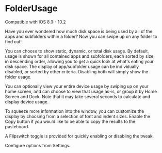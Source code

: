 # FolderUsage

Compatible with iOS 8.0 - 10.2

Have you ever wondered how much disk space is being used by all of the apps and subfolders within a folder? Now you can swipe up on any folder to find out!

You can choose to show static, dynamic, or total disk usage. By default, usage is shown for all contained apps and subfolders, each sorted by size in descending order, allowing you to get a quick look at what's eating your disk space. The display of app/subfolder usage can be individually disabled, or sorted by other criteria. Disabling both will simply show the folder usage.

You can optionally view your entire device usage by swiping up on your home screen, and can choose to view that usage as-is, or group it by Home Screen and Dock. Note that it may take several seconds to calculate and display device usage.

To squeeze more information into the window, you can customize the display by choosing from a selection of font and indent sizes. Enable the Copy button if you would like to be able to copy the results to the pasteboard.

A Flipswitch toggle is provided for quickly enabling or disabling the tweak.

Configure options from Settings.
